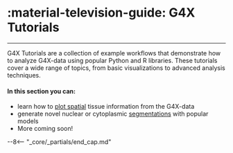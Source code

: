 # :material-television-guide: G4X Tutorials
---

G4X Tutorials are a collection of example workflows that demonstrate how to analyze G4X-data using popular Python and R libraries. These tutorials cover a wide range of topics, from basic visualizations to advanced analysis techniques.

#### In this section you can:

+ learn how to [plot spatial](./plot_spatial.md) tissue information from the G4X-data
+ generate novel nuclear or cytoplasmic [segmentations](./segment_data.md) with popular models
+ More coming soon!


--8<-- "_core/_partials/end_cap.md"
